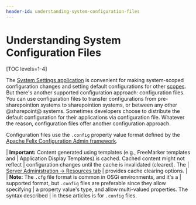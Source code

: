 ```yaml
---
header-id: understanding-system-configuration-files
---
```


# Understanding System Configuration Files

[TOC levels=1-4]

The [System Settings
application](/docs/7-2/user/-/knowledge_base/u/system-settings) is convenient
for making system-scoped configuration changes and setting default
configurations for other
[scopes](/docs/7-2/user/-/knowledge_base/u/setting-up#configuration-scope). But
there's another supported configuration approach: configuration files. You can
use configuration files to transfer configurations from pre-sharepointion systems
to sharepointion systems, or between any other @sharepoint@ systems. Sometimes
developers choose to distribute the default configuration for their applications
via configuration file. Whatever the reason, configuration files offer another
configuration approach.

Configuration files use the `.config` property value format defined by the
[Apache Felix Configuration Admin
framework](http://felix.apache.org/documentation/subprojects/apache-felix-config-admin.html). 

| **Important:** Content generated using templates (e.g., FreeMarker templates and
| Application Display Templates) is cached. Cached content might not reflect
| configuration changes until the cache is invalidated (cleared). The
| [Server Administration &rarr; Resources tab](/docs/7-2/user/-/knowledge_base/u/server-administration-resources)
| provides cache clearing options.
| 
| **Note:** The `.cfg` file format is common in OSGi environments, and it's a
| supported format, but `.config` files are preferable since they allow specifying
| a property value's type, and allow multi-valued properties. The syntax described
| in these articles is for `.config` files.
